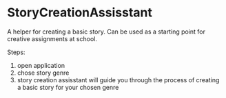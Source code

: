 # StoryCreationAssisstant
A helper for creating a basic story. Can be used as a starting point for creative assignments at school.

Steps:
1) open application
2) chose story genre
3) story creation assisstant will guide you through the process of creating a basic story for your chosen genre
